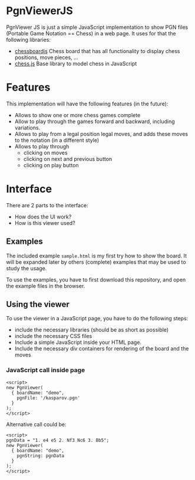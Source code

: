 # PgnViewerJS

PgnViewer JS is just a simple JavaScript implementation to show PGN files (Portable Game Notation == Chess)
in a web page. It uses for that the following libraries:

* [chessboardjs](https://github.com/oakmac/chessboardjs) Chess board that has all functionality to
  display chess positions, move pieces, ...
* [chess.js](https://github.com/jhlywa/chess.js) Base library to model chess in JavaScript

# Features

This implementation will have the following features (in the future):

* Allows to show one or more chess games complete
* Allow to play through the games forward and backward, including variations.
* Allows to play from a legal position legal moves, and adds these moves to the notation (in a different style)
* Allows to play through
  * clicking on moves
  * clicking on next and previous button
  * clicking on play button

# Interface

There are 2 parts to the interface:

   * How does the UI work?
   * How is this viewer used?

## Examples

The included example `sample.html` is my first try how to show the board. It will be expanded later by others
(complete) examples that may be used to study the usage.

To use the examples, you have to first download this repository, and open the example files in the browser.

## Using the viewer

To use the viewer in a JavaScript page, you have to do the following steps:

   * include the necessary libraries (should be as short as possible)
   * include the necessary CSS files
   * Include a simple JavaScript inside your HTML page.
   * Include the necessary div containers for rendering of the board and the moves

### JavaScript call inside page

    <script>
    new PgnViewer(
      { boardName: "demo",
        pgnFile: '/kasparov.pgn'
      }
    );
    </script>

Alternative call could be:

    <script>
    pgnData = "1. e4 e5 2. Nf3 Nc6 3. Bb5";
    new PgnViewer(
      { boardName: "demo",
        pgnString: pgnData
      }
    );
    </script>


